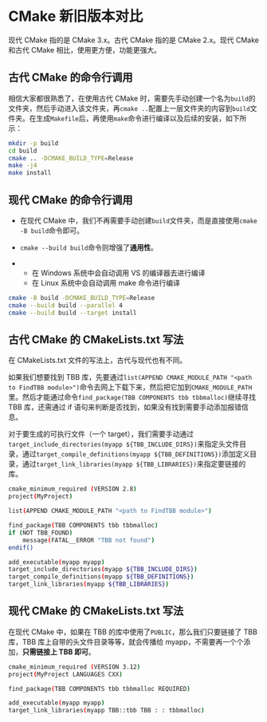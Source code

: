 # CMake 新旧版本对比

现代 CMake 指的是 CMake 3.x。古代 CMake 指的是 CMake 2.x。现代 CMake 和古代 CMake 相比，使用更方便，功能更强大。

## **古代 CMake 的命令行调用**

相信大家都很熟悉了，在使用古代 CMake 时，需要先手动创建一个名为`build`的文件夹，然后手动进入该文件夹，再`cmake ..`配置上一层文件夹的内容到`build`文件夹。在生成`Makefile`后，再使用`make`命令进行编译以及后续的安装，如下所示：

```bash
mkdir -p build
cd build
cmake .. -DCMAKE_BUILD_TYPE=Release
make -j4
make install
```

## **现代 CMake 的命令行调用**

- 在现代 CMake 中，我们不再需要手动创建`build`文件夹，而是直接使用`cmake -B build`命令即可。

- `cmake --build build`命令则增强了**通用性**。

- - 在 Windows 系统中会自动调用 VS 的编译器去进行编译
  - 在 Linux 系统中会自动调用 make 命令进行编译

```bash
cmake -B build -DCMAKE_BUILD_TYPE=Release
cmake --build build --parallel 4
cmake --build build --target install
```

## **古代 CMake 的 CMakeLists.txt 写法**

在 CMakeLists.txt 文件的写法上，古代与现代也有不同。

如果我们想要找到 TBB 库，先要通过`list(APPEND CMAKE_MODULE_PATH "<path to FindTBB module>")`命令去网上下载下来，然后把它加到`CMAKE_MODULE_PATH`里。然后才能通过命令`find_package(TBB COMPONENTS tbb tbbmalloc)`继续寻找 TBB 库，还需通过 if 语句来判断是否找到，如果没有找到需要手动添加报错信息。

对于要生成的可执行文件（一个 target），我们需要手动通过`target_include_directories(myapp ${TBB_INCLUDE_DIRS})`来指定头文件目录，通过`target_compile_definitions(myapp ${TBB_DEFINITIONS})`添加定义目录，通过`target_link_libraries(myapp ${TBB_LIBRARIES})`来指定要链接的库。

```sh
cmake_minimum_required (VERSION 2.8)
project(MyProject)

list(APPEND CMAKE_MODULE_PATH "<path to FindTBB module>")

find_package(TBB COMPONENTS tbb tbbmalloc)
if (NOT TBB_FOUND)
    message(FATAL__ERROR "TBB not found")
endif()

add_executable(myapp myapp)
target_include_directories(myapp ${TBB_INCLUDE_DIRS})
target_compile_definitions(myapp ${TBB_DEFINITIONS})
target_link_libraries(myapp ${TBB_LIBRARIES})
```

## **现代 CMake 的 CMakeLists.txt 写法**

在现代 CMake 中，如果在 TBB 的库中使用了`PUBLIC`，那么我们只要链接了 TBB 库，TBB 库上自带的头文件目录等等，就会传播给 myapp，不需要再一个个添加，**只需链接上 TBB 即可**。

```sh
cmake_minimum_required (VERSION 3.12)
project(MyProject LANGUAGES CXX)

find_package(TBB COMPONENTS tbb tbbmalloc REQUIRED)

add_executable(myapp myapp)
target_link_libraries(myapp TBB::tbb TBB : : tbbmalloc)
```

